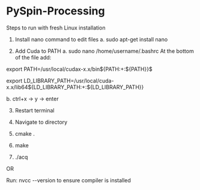 # PySpin-Processing

Steps to run with fresh Linux installation


1. Install nano command to edit files
  a. sudo apt-get install nano

2. Add Cuda to PATH
  a. sudo nano /home/username/.bashrc
  At the bottom of the file add:
  
  export PATH=/usr/local/cudax-x.x/bin${PATH:+:${PATH}}$
  
  export LD_LIBRARY_PATH=/usr/local/cuda-x.x/lib64${LD_LIBRARY_PATH:+:${LD_LIBRARY_PATH}} 
 
  b. ctrl+x -> y -> enter

3. Restart terminal

4. Navigate to directory

5. cmake .

6. make

7. ./acq

OR

Run: nvcc --version to ensure compiler is installed
